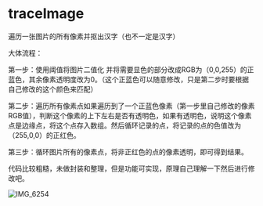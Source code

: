 # traceImage
遍历一张图片的所有像素并抠出汉字（也不一定是汉字）


大体流程：


第一步：使用阈值将图片二值化 并将需要显色的部分改成RGB为（0,0,255）的正蓝色，其余像素透明度改为0。（这个正蓝色可以随意修改，只是第二步时要根据自己修改的这个颜色来匹配）


第二步：遍历所有像素点如果遍历到了一个正蓝色像素（第一步里自己修改的像素RGB值），判断这个像素的上下左右是否有透明色，如果有透明色，说明这个像素点是边缘点，将这个点存入数组。然后循环记录的点，将记录的点的色值改为（255,0,0）的正红色。


第三步：循环图片所有的像素点，将非正红色的点的像素透明，即可得到结果。 


代码比较粗糙，未做封装和整理，但是功能可实现，原理自己理解一下然后进行修改吧。



![IMG_6254](https://github.com/ZKhercules/traceImage/assets/14028942/bd3cefd7-dc51-437c-aa38-b5cb56bf5736)
